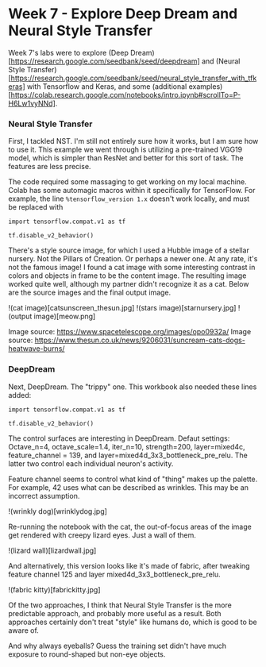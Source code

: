 # Week 7 - Explore Deep Dream and Neural Style Transfer

Week 7's labs were to explore (Deep Dream)[https://research.google.com/seedbank/seed/deepdream] and (Neural Style Transfer)[https://research.google.com/seedbank/seed/neural_style_transfer_with_tfkeras] with Tensorflow and Keras, and some (additional examples)[https://colab.research.google.com/notebooks/intro.ipynb#scrollTo=P-H6Lw1vyNNd].

### Neural Style Transfer

First, I tackled NST. I'm still not entirely sure how it works, but I am sure how to use it. This example we went through is utilizing a pre-trained VGG19 model, which is simpler than ResNet and better for this sort of task. The features are less precise. 

The code required some massaging to get working on my local machine. Colab has some automagic macros within it specifically for TensorFlow. For example, the line `%tensorflow_version 1.x` doesn't work locally, and must be replaced with 

```
import tensorflow.compat.v1 as tf

tf.disable_v2_behavior()
```

There's a style source image, for which I used a Hubble image of a stellar nursery. Not the Pillars of Creation. Or perhaps a newer one. At any rate, it's not the famous image! I found a cat image with some interesting contrast in colors and objects in frame to be the content image. The resulting image worked quite well, although my partner didn't recognize it as a cat. Below are the source images and the final output image.

!(cat image)[catsunscreen_thesun.jpg]
!(stars image)[starnursery.jpg]
!(output image)[meow.png]

Image source: https://www.spacetelescope.org/images/opo0932a/
Image source: https://www.thesun.co.uk/news/9206031/suncream-cats-dogs-heatwave-burns/ 

### DeepDream

Next, DeepDream. The "trippy" one. This workbook also needed these lines added:
```
import tensorflow.compat.v1 as tf

tf.disable_v2_behavior()
```

The control surfaces are interesting in DeepDream. Defaut settings: Octave_n=4, octave_scale=1.4, iter_n=10, strength=200, layer=mixed4c, feature_channel = 139, and layer=mixed4d_3x3_bottleneck_pre_relu. The latter two control each individual neuron's activity. 

Feature channel seems to control what kind of "thing" makes up the palette. For example, 42 uses what can be described as wrinkles. This may be an incorrect assumption. 

!(wrinkly dog)[wrinklydog.jpg]

Re-running the notebook with the cat, the out-of-focus areas of the image get rendered with creepy lizard eyes. Just a wall of them. 

!(lizard wall)[lizardwall.jpg]

And alternatively, this version looks like it's made of fabric, after tweaking feature channel 125 and layer mixed4d_3x3_bottleneck_pre_relu.

!(fabric kitty)[fabrickitty.jpg]

Of the two approaches, I think that Neural Style Transfer is the more predictable approach, and probably more useful as a result. Both approaches certainly don't treat "style" like humans do, which is good to be aware of. 

And why always eyeballs? Guess the training set didn't have much exposure to round-shaped but non-eye objects. 